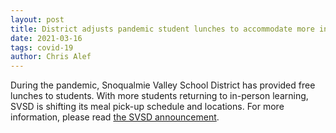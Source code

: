 ```yaml
---
layout: post
title: District adjusts pandemic student lunches to accommodate more in-person learning
date: 2021-03-16
tags: covid-19
author: Chris Alef
---
```

During the pandemic, Snoqualmie Valley School District has provided free lunches to students. With more students returning to in-person learning, SVSD is shifting its meal pick-up schedule and locations. For more information, please read [the SVSD announcement](https://www.svsd410.org/site/Default.aspx?PageType=3&DomainID=4&PageID=1&ViewID=6446ee88-d30c-497e-9316-3f8874b3e108&FlexDataID=28302).
